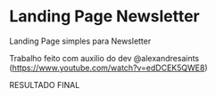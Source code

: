 # Landing Page Newsletter
 Landing Page simples para Newsletter

 Trabalho feito com auxilio do dev @alexandresaints (https://www.youtube.com/watch?v=edDCEK5QWE8)
 
 RESULTADO FINAL
